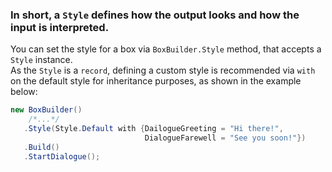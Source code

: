 ﻿### In short, a `Style` defines how the output looks and how the input is interpreted.

You can set the style for a box via `BoxBuilder.Style` method, 
that accepts a `Style` instance.  
As the `Style` is a `record`, defining a custom style 
is recommended via `with` on the default style 
for inheritance purposes, as shown in the example below:
```c#
new BoxBuilder()
    /*...*/
   .Style(Style.Default with {DailogueGreeting = "Hi there!", 
                              DialogueFarewell = "See you soon!"})
   .Build()
   .StartDialogue();
```